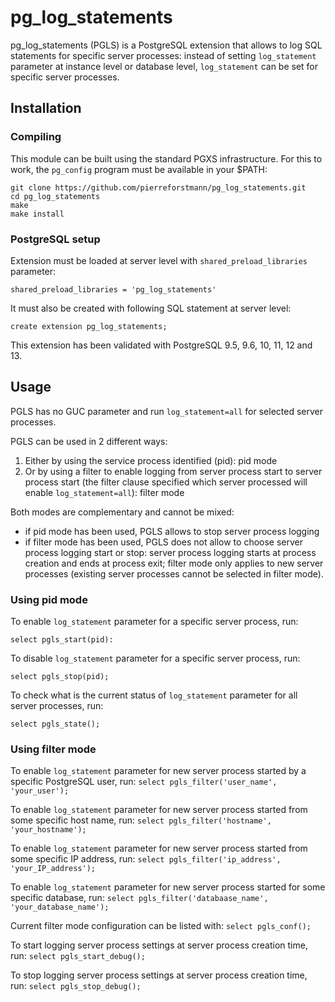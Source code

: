 # pg_log_statements

pg_log_statements (PGLS) is a PostgreSQL extension that allows to log SQL statements for specific server processes: instead of setting `log_statement` parameter at instance level or database level, `log_statement` can be set for specific server processes.

## Installation
### Compiling

This module can be built using the standard PGXS infrastructure. For this to work, the `pg_config` program must be available in your $PATH:


    git clone https://github.com/pierreforstmann/pg_log_statements.git 
    cd pg_log_statements 
    make 
    make install 


### PostgreSQL setup

Extension must be loaded at server level with `shared_preload_libraries` parameter:

    shared_preload_libraries = 'pg_log_statements'
     

It must also be created with following SQL statement at server level:

    create extension pg_log_statements;

This extension has been validated with PostgreSQL 9.5, 9.6, 10, 11, 12 and 13.

## Usage

PGLS has no GUC parameter and run `log_statement=all` for selected server processes.

PGLS can be used in 2 different ways:

1. Either by using the service process identified (pid): pid mode
2. Or by using a filter to enable logging from server process start to server process start (the filter clause specified which server processed will enable `log_statement=all`): filter mode

Both modes are complementary and cannot be mixed:
- if pid mode has been used, PGLS allows to stop server process logging
- if filter mode has been used, PGLS does not allow to choose server process logging start or stop: server process logging starts at process creation and ends at process exit; filter mode only applies to new server processes (existing server processes cannot be selected in filter mode).

### Using pid mode

To enable `log_statement` parameter for a specific server process, run:

    select pgls_start(pid):
  
To disable `log_statement` parameter for a specific server process, run:

    select pgls_stop(pid);
  
To check what is the current status of `log_statement` parameter for all server processes, run:

    select pgls_state();

### Using filter mode

To enable `log_statement` parameter for new server process started by a specific PostgreSQL user, run:
`select pgls_filter('user_name', 'your_user');`
    
To enable `log_statement` parameter for new server process started from some specific host name, run:
`select pgls_filter('hostname', 'your_hostname');`
    
To enable `log_statement` parameter for new server process started from some specific IP address, run:
`select pgls_filter('ip_address', 'your_IP_address');`
    
To enable `log_statement` parameter for new server process started for some specific database, run:
 `select pgls_filter('databaase_name', 'your_database_name');`
    
Current filter mode configuration can be listed with:
 `select pgls_conf();`
    
To start logging server process settings at server process creation time, run:
`select pgls_start_debug();`
    
To stop logging server process settings at server process creation time, run:
`select pgls_stop_debug();`
    

